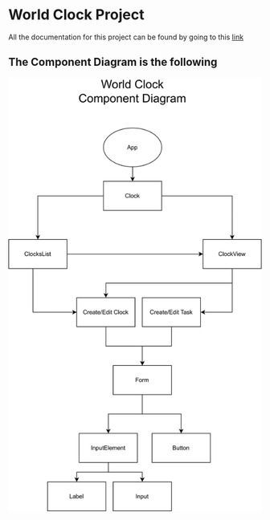 # World Clock Project

All the documentation for this project can be found by going to this [link](https://docs.google.com/document/d/13EkccvcjlMPNwfQ7cuasyOkzElMjvKSBJaOM5UwUvgY/edit?usp=sharing)

## The Component Diagram is the following

![Component-Diagram](./documentation//component-diagram.svg)

